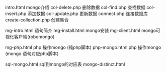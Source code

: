 intro.html             mongo介绍
col-delete.php         删除数据
col-find.php           查找数据
col-insert.php         添加数据
col-update.php         更新数据
connect.php            连接数据库
create-collection.php  创建集合

mg-intro.html          语句简介
mg-install.html        mongo安装
mg-client.html         mongo可视化客户端(robomongo)

mg-php.html            php 操作mongo (纯php脚本)
php-mongo.html         php 操作mongo (mongo 语句对应php脚本)

sql-mongo.html         sql到mongo的对应表
mongo-distinct.html 
